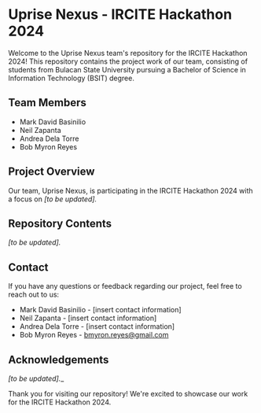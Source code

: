 # Uprise Nexus - IRCITE Hackathon 2024

Welcome to the Uprise Nexus team's repository for the IRCITE Hackathon 2024! This repository contains the project work of our team, consisting of students from Bulacan State University pursuing a Bachelor of Science in Information Technology (BSIT) degree. 

## Team Members
- Mark David Basinilio
- Neil Zapanta
- Andrea Dela Torre
- Bob Myron Reyes

## Project Overview
Our team, Uprise Nexus, is participating in the IRCITE Hackathon 2024 with a focus on _[to be updated]._

## Repository Contents
_[to be updated]._

## Contact
If you have any questions or feedback regarding our project, feel free to reach out to us:

- Mark David Basinilio - [insert contact information]
- Neil Zapanta - [insert contact information]
- Andrea Dela Torre - [insert contact information]
- Bob Myron Reyes - bmyron.reyes@gmail.com

## Acknowledgements
_[to be updated].__

Thank you for visiting our repository! We're excited to showcase our work for the IRCITE Hackathon 2024.
